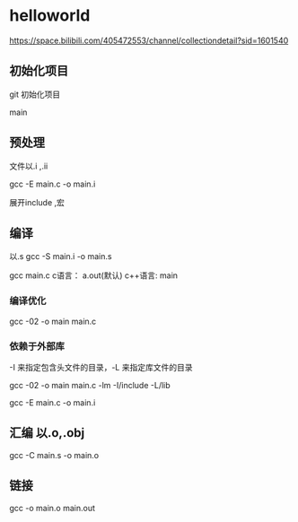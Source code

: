 # helloworld
https://space.bilibili.com/405472553/channel/collectiondetail?sid=1601540
## 初始化项目
git 初始化项目

main

## 预处理 

文件以.i ,.ii

gcc -E main.c -o main.i

展开include ,宏

## 编译 
以.s
gcc -S main.i -o main.s


gcc main.c 
c语言： a.out(默认)
c++语言: main

### 编译优化
gcc -02 -o main main.c

### 依赖于外部库  
 -I 来指定包含头文件的目录，-L 来指定库文件的目录

 gcc -02 -o main main.c -lm -I/include -L/lib


gcc -E main.c -o main.i

## 汇编 以.o,.obj 

gcc -C main.s -o main.o

## 链接 
gcc -o main.o main.out

